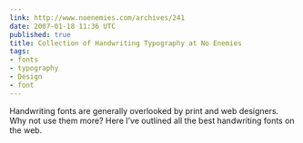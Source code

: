 ```yaml
---
link: http://www.noenemies.com/archives/241
date: 2007-01-18 11:36 UTC
published: true
title: Collection of Handwriting Typography at No Enemies
tags:
- fonts
- typography
- Design
- font
---
```


Handwriting fonts are generally overlooked by print and web designers. Why not use them more? Here I’ve outlined all the best handwriting fonts on the web.
